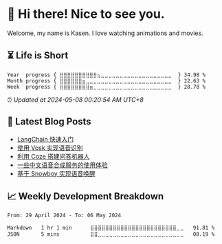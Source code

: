 <h1>👋 Hi there! Nice to see you.</h1>

Welcome, my name is Kasen. I love watching animations and movies.

## ⏳ Life is Short

<!-- Start of Time Progress Bar -->
``` text
Year  progress { ⣿⣿⣿⣿⣿⣿⣿⣿⣿⣿⣦⣀⣀⣀⣀⣀⣀⣀⣀⣀⣀⣀⣀⣀⣀⣀⣀⣀⣀⣀  } 34.98 %
Month progress { ⣿⣿⣿⣿⣿⣿⣶⣀⣀⣀⣀⣀⣀⣀⣀⣀⣀⣀⣀⣀⣀⣀⣀⣀⣀⣀⣀⣀⣀⣀  } 22.63 %
Week  progress { ⣿⣿⣿⣿⣿⣿⣿⣿⣶⣀⣀⣀⣀⣀⣀⣀⣀⣀⣀⣀⣀⣀⣀⣀⣀⣀⣀⣀⣀⣀  } 28.78 %
```

⏰ *Updated at 2024-05-08 00:20:54 AM UTC+8*

<!-- End of Time Progress Bar -->

## 📝 Latest Blog Posts

<!-- BLOG-POST-LIST:START -->
- [LangChain 快速入门](https://blog.imkasen.com/langchain-quickstart/)
- [使用 Vosk 实现语音识别](https://blog.imkasen.com/vosk-api-speech-recognition/)
- [利用 Coze 搭建问答机器人](https://blog.imkasen.com/build-coze-robot/)
- [一些中文语音合成服务的使用体验](https://blog.imkasen.com/cn-tts-review/)
- [基于 Snowboy 实现语音唤醒](https://blog.imkasen.com/snowboy-kws/)
<!-- BLOG-POST-LIST:END -->

## 📈 Weekly Development Breakdown

<!--START_SECTION:waka-->

```txt
From: 29 April 2024 - To: 06 May 2024

Markdown   1 hr 1 min      ⣿⣿⣿⣿⣿⣿⣿⣿⣿⣿⣿⣿⣿⣿⣿⣿⣿⣿⣿⣿⣿⣿⣿⣀⣀   91.81 %
JSON       5 mins          ⣿⣿⣀⣀⣀⣀⣀⣀⣀⣀⣀⣀⣀⣀⣀⣀⣀⣀⣀⣀⣀⣀⣀⣀⣀   08.19 %
```

<!--END_SECTION:waka-->
